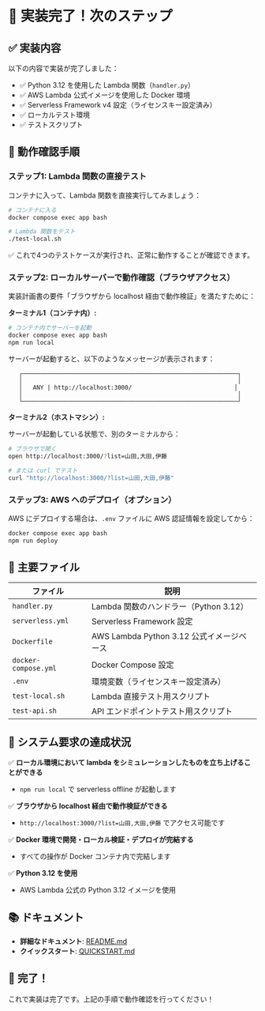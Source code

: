 # 🎉 実装完了！次のステップ

## ✅ 実装内容

以下の内容で実装が完了しました：

- ✅ Python 3.12 を使用した Lambda 関数（`handler.py`）
- ✅ AWS Lambda 公式イメージを使用した Docker 環境
- ✅ Serverless Framework v4 設定（ライセンスキー設定済み）
- ✅ ローカルテスト環境
- ✅ テストスクリプト

## 🚀 動作確認手順

### ステップ1: Lambda 関数の直接テスト

コンテナに入って、Lambda 関数を直接実行してみましょう：

```bash
# コンテナに入る
docker compose exec app bash

# Lambda 関数をテスト
./test-local.sh
```

✅ これで4つのテストケースが実行され、正常に動作することが確認できます。

### ステップ2: ローカルサーバーで動作確認（ブラウザアクセス）

実装計画書の要件「ブラウザから localhost 経由で動作検証」を満たすために：

**ターミナル1（コンテナ内）:**
```bash
# コンテナ内でサーバーを起動
docker compose exec app bash
npm run local
```

サーバーが起動すると、以下のようなメッセージが表示されます：
```
   ┌─────────────────────────────────────────────────────────────┐
   │                                                             │
   │   ANY | http://localhost:3000/                             │
   │                                                             │
   └─────────────────────────────────────────────────────────────┘
```

**ターミナル2（ホストマシン）:**

サーバーが起動している状態で、別のターミナルから：

```bash
# ブラウザで開く
open http://localhost:3000/?list=山田,大田,伊藤

# または curl でテスト
curl "http://localhost:3000/?list=山田,大田,伊藤"
```

### ステップ3: AWS へのデプロイ（オプション）

AWS にデプロイする場合は、`.env` ファイルに AWS 認証情報を設定してから：

```bash
docker compose exec app bash
npm run deploy
```

## 📁 主要ファイル

| ファイル | 説明 |
|---------|------|
| `handler.py` | Lambda 関数のハンドラー（Python 3.12） |
| `serverless.yml` | Serverless Framework 設定 |
| `Dockerfile` | AWS Lambda Python 3.12 公式イメージベース |
| `docker-compose.yml` | Docker Compose 設定 |
| `.env` | 環境変数（ライセンスキー設定済み） |
| `test-local.sh` | Lambda 直接テスト用スクリプト |
| `test-api.sh` | API エンドポイントテスト用スクリプト |

## 🎯 システム要求の達成状況

✅ **ローカル環境において lambda をシミュレーションしたものを立ち上げることができる**
- `npm run local` で serverless offline が起動します

✅ **ブラウザから localhost 経由で動作検証ができる**
- `http://localhost:3000/?list=山田,大田,伊藤` でアクセス可能です

✅ **Docker 環境で開発・ローカル検証・デプロイが完結する**
- すべての操作が Docker コンテナ内で完結します

✅ **Python 3.12 を使用**
- AWS Lambda 公式の Python 3.12 イメージを使用

## 📚 ドキュメント

- **詳細なドキュメント**: [README.md](README.md)
- **クイックスタート**: [QUICKSTART.md](QUICKSTART.md)

## 🎊 完了！

これで実装は完了です。上記の手順で動作確認を行ってください！

